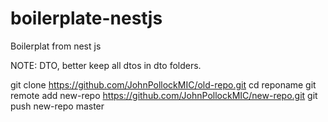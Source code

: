 # boilerplate-nestjs

Boilerplat from nest js

NOTE: DTO, better keep all dtos in dto folders.

git clone https://github.com/JohnPollockMIC/old-repo.git
cd reponame
git remote add new-repo https://github.com/JohnPollockMIC/new-repo.git
git push new-repo master
